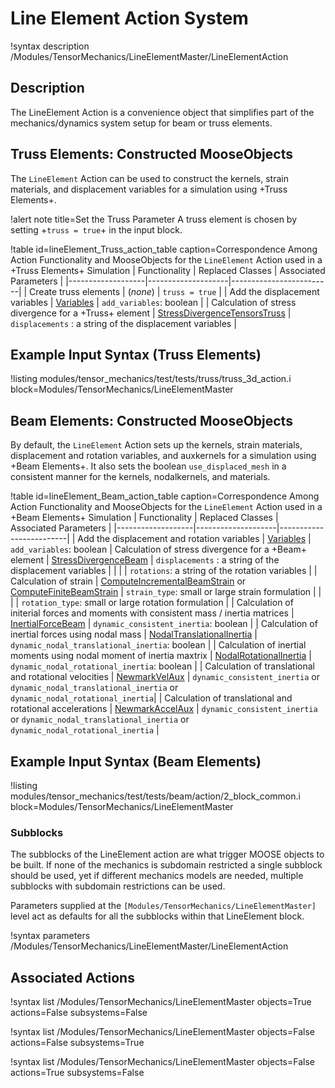 # Line Element Action System

!syntax description /Modules/TensorMechanics/LineElementMaster/LineElementAction

## Description

The LineElement Action is a convenience object that simplifies part of the
mechanics/dynamics system setup for beam or truss elements.

## Truss Elements: Constructed MooseObjects

The `LineElement` Action can be used to construct the kernels, strain materials, and displacement variables for a simulation using +Truss Elements+.

!alert note title=Set the Truss Parameter
A truss element is chosen by setting +`truss = true`+ in the input block.

!table id=lineElement_Truss_action_table caption=Correspondence Among Action Functionality and MooseObjects for the `LineElement` Action used in a +Truss Elements+ Simulation
| Functionality     | Replaced Classes   | Associated Parameters   |
|-------------------|--------------------|-------------------------|
| Create truss elements | (*none*) | `truss = true` |
| Add the displacement variables | [Variables](syntax/Variables/index.md) | `add_variables`: boolean |
| Calculation of stress divergence for a +Truss+ element | [StressDivergenceTensorsTruss](/StressDivergenceTensorsTruss.md) | `displacements` : a string of the displacement variables |

## Example Input Syntax (Truss Elements)

!listing modules/tensor_mechanics/test/tests/truss/truss_3d_action.i block=Modules/TensorMechanics/LineElementMaster

## Beam Elements: Constructed MooseObjects

By default, the `LineElement` Action sets up the kernels, strain materials, displacement and rotation variables, and auxkernels for a simulation using +Beam Elements+. It also sets the boolean `use_displaced_mesh` in a consistent manner for the kernels, nodalkernels, and materials.

!table id=lineElement_Beam_action_table caption=Correspondence Among Action Functionality and MooseObjects for the `LineElement` Action used in a +Beam Elements+ Simulation
| Functionality     | Replaced Classes   | Associated Parameters   |
|-------------------|--------------------|-------------------------|
| Add the displacement and rotation variables | [Variables](syntax/Variables/index.md) | `add_variables`: boolean
| Calculation of stress divergence for a +Beam+ element | [StressDivergenceBeam](/StressDivergenceBeam.md) | `displacements` : a string of the displacement variables |
| | | `rotations`: a string of the rotation variables |
| Calculation of strain | [ComputeIncrementalBeamStrain](/ComputeIncrementalBeamStrain.md) or [ComputeFiniteBeamStrain](/ComputeFiniteBeamStrain.md) | `strain_type`: small or large strain formulation |
| | | `rotation_type`: small or large rotation formulation |
| Calculation of initerial forces and moments with consistent mass / inertia matrices | [InertialForceBeam](/InertialForceBeam.md) | `dynamic_consistent_inertia`: boolean |
| Calculation of inertial forces using nodal mass | [NodalTranslationalInertia](/NodalTranslationalInertia.md) | `dynamic_nodal_translational_inertia`: boolean |
| Calculation of inertial moments using nodal moment of inertia maxtrix | [NodalRotationalInertia](/NodalRotationalInertia.md) | `dynamic_nodal_rotational_inertia`: boolean |
| Calculation of translational and rotational velocities | [NewmarkVelAux](/NewmarkVelAux.md) | `dynamic_consistent_inertia` or `dynamic_nodal_translational_inertia` or `dynamic_nodal_rotational_inertia`|
| Calculation of translational and rotational accelerations | [NewmarkAccelAux](/NewmarkAccelAux.md) | `dynamic_consistent_inertia` or `dynamic_nodal_translational_inertia` or `dynamic_nodal_rotational_inertia` |

## Example Input Syntax (Beam Elements)

!listing modules/tensor_mechanics/test/tests/beam/action/2_block_common.i block=Modules/TensorMechanics/LineElementMaster

### Subblocks

The subblocks of the LineElement action are what trigger MOOSE objects to be built.
If none of the mechanics is subdomain restricted a single subblock should be used, yet
if different mechanics models are needed, multiple subblocks with subdomain restrictions
can be used.

Parameters supplied at the `[Modules/TensorMechanics/LineElementMaster]` level act as
defaults for all the subblocks within that LineElement block.

!syntax parameters /Modules/TensorMechanics/LineElementMaster/LineElementAction

## Associated Actions

!syntax list /Modules/TensorMechanics/LineElementMaster objects=True actions=False subsystems=False

!syntax list /Modules/TensorMechanics/LineElementMaster objects=False actions=False subsystems=True

!syntax list /Modules/TensorMechanics/LineElementMaster objects=False actions=True subsystems=False
